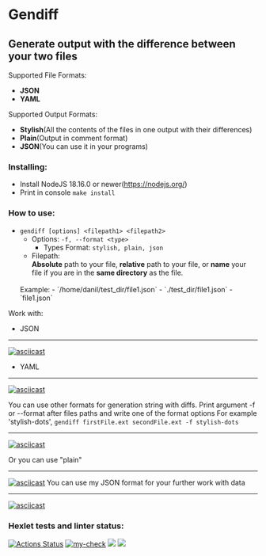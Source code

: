 # Gendiff
## Generate output with the difference between your two files
Supported File Formats:
- **JSON**
- **YAML**

Supported Output Formats:
- **Stylish**(All the contents of the files in one output with their differences)
- **Plain**(Output in comment format)
- **JSON**(You can use it in your programs)

### Installing:
- Install NodeJS 18.16.0 or newer(https://nodejs.org/)
- Print in console `make install`

### How to use:
- `gendiff [options] <filepath1> <filepath2>`
  - Options: `-f, --format <type>`
    - Types Format: `stylish, plain, json`
  - Filepath:
  <br>**Absolute** path to your file, **relative** path to your file, or **name** your file if you are in the **same directory** as the file.
  <br>
  Example:
    - `/home/danil/test_dir/file1.json`
    - `./test_dir/file1.json`
    - `file1.json`

Work with:
- JSON
___
[![asciicast](https://asciinema.org/a/wDZepp08ZKsxqzXYcC82ATpVf.svg)](https://asciinema.org/a/wDZepp08ZKsxqzXYcC82ATpVf)
- YAML
___
[![asciicast](https://asciinema.org/a/JzBUs1XaJZJg0auaD6tx70hYh.svg)](https://asciinema.org/a/JzBUs1XaJZJg0auaD6tx70hYh)

You can use other formats for generation string with diffs.
Print argument -f or --format after files paths and write one of the format options
For example 'stylish-dots', `gendiff firstFile.ext secondFile.ext -f stylish-dots`
___
[![asciicast](https://asciinema.org/a/nkHM9KwYr7dQfc0MO6CbRFlOx.svg)](https://asciinema.org/a/nkHM9KwYr7dQfc0MO6CbRFlOx)

Or you can use "plain"
___
[![asciicast](https://asciinema.org/a/Dgcrh0oxFvBq2mswk4Ba1bhr4.svg)](https://asciinema.org/a/Dgcrh0oxFvBq2mswk4Ba1bhr4)
You can use my JSON format for your further work with data
___

[![asciicast](https://asciinema.org/a/EYiySL6zf7Tky0gjP5EOoKDGm.svg)](https://asciinema.org/a/EYiySL6zf7Tky0gjP5EOoKDGm)


### Hexlet tests and linter status:
[![Actions Status](https://github.com/DanilCrazy99/fullstack-javascript-project-46/workflows/hexlet-check/badge.svg)](https://github.com/DanilCrazy99/fullstack-javascript-project-46/actions)
[![my-check](https://github.com/DanilCrazy99/fullstack-javascript-project-46/actions/workflows/my-check.yml/badge.svg)](https://github.com/DanilCrazy99/fullstack-javascript-project-46/actions/workflows/my-check.yml)
<a href="https://codeclimate.com/github/DanilCrazy99/fullstack-javascript-project-46/maintainability"><img src="https://api.codeclimate.com/v1/badges/3666d54fb560475fae00/maintainability" /></a>
<a href="https://codeclimate.com/github/DanilCrazy99/fullstack-javascript-project-46/test_coverage"><img src="https://api.codeclimate.com/v1/badges/3666d54fb560475fae00/test_coverage" /></a>